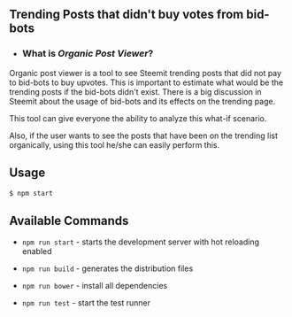 ## Trending Posts that didn't buy votes from bid-bots
* ### What is *Organic Post Viewer*?
Organic post viewer is a tool to see Steemit trending posts that did not pay to bid-bots to buy upvotes.
This is important to estimate what would be the trending posts if the bid-bots didn't exist.
There is a big discussion in Steemit about the usage of bid-bots and its effects on the trending page.

This tool can give everyone the ability to analyze this what-if scenario.

Also, if the user wants to see the posts that have been on the trending list organically, using this tool he/she can easily perform this.


## Usage

```sh
$ npm start
```


## Available Commands

- `npm run start` - starts the development server with hot reloading enabled

- `npm run build` - generates the distribution files

- `npm run bower` - install all dependencies

- `npm run test` - start the test runner
